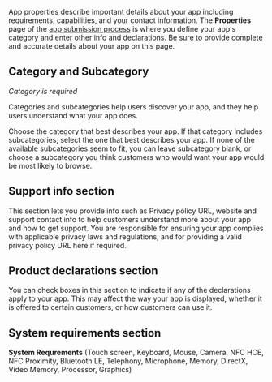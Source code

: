 App properties describe important details about your app including requirements, capabilities, and your contact information. The **Properties** page of the [app submission process](../../../apps/publish/publish-your-app/create-app-submission.md) is where you define your app's category and enter other info and declarations. Be sure to provide complete and accurate details about your app on this page.

## Category and Subcategory 
*Category is required*

Categories and subcategories help users discover your app, and they help users understand what your app does.

Choose the category that best describes your app. If that category includes subcategories, select the one that best describes your app. If none of the available subcategories seem to fit, you can leave subcategory blank, or choose a subcategory you think customers who would want your app would be most likely to browse.

## Support info section

This section lets you provide info such as Privacy policy URL, website and support contact info to help customers understand more about your app and how to get support. You are responsible for ensuring your app complies with applicable privacy laws and regulations, and for providing a valid privacy policy URL here if required.

## Product declarations section

You can check boxes in this section to indicate if any of the declarations apply to your app. This may affect the way your app is displayed, whether it is offered to certain customers, or how customers can use it.

## System requirements section

**System Requrements** (Touch screen, Keyboard, Mouse, Camera, NFC HCE, NFC Proximity, Bluetooth LE, Telephony, Microphone, Memory, DirectX, Video Memory, Processor, Graphics)
